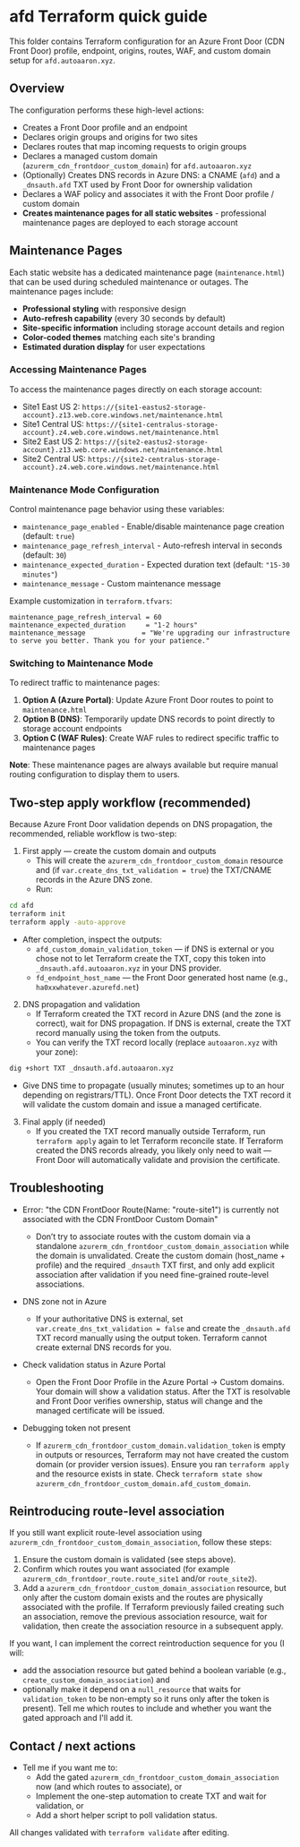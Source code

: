 # afd Terraform quick guide

This folder contains Terraform configuration for an Azure Front Door (CDN Front Door) profile, endpoint, origins, routes, WAF, and custom domain setup for `afd.autoaaron.xyz`.

Overview
--------
The configuration performs these high-level actions:
- Creates a Front Door profile and an endpoint
- Declares origin groups and origins for two sites
- Declares routes that map incoming requests to origin groups
- Declares a managed custom domain (`azurerm_cdn_frontdoor_custom_domain`) for `afd.autoaaron.xyz`
- (Optionally) Creates DNS records in Azure DNS: a CNAME (`afd`) and a `_dnsauth.afd` TXT used by Front Door for ownership validation
- Declares a WAF policy and associates it with the Front Door profile / custom domain
- **Creates maintenance pages for all static websites** - professional maintenance pages are deployed to each storage account

Maintenance Pages
-----------------
Each static website has a dedicated maintenance page (`maintenance.html`) that can be used during scheduled maintenance or outages. The maintenance pages include:

- **Professional styling** with responsive design
- **Auto-refresh capability** (every 30 seconds by default)
- **Site-specific information** including storage account details and region
- **Color-coded themes** matching each site's branding
- **Estimated duration display** for user expectations

### Accessing Maintenance Pages
To access the maintenance pages directly on each storage account:
- Site1 East US 2: `https://{site1-eastus2-storage-account}.z13.web.core.windows.net/maintenance.html`
- Site1 Central US: `https://{site1-centralus-storage-account}.z4.web.core.windows.net/maintenance.html`
- Site2 East US 2: `https://{site2-eastus2-storage-account}.z13.web.core.windows.net/maintenance.html`
- Site2 Central US: `https://{site2-centralus-storage-account}.z4.web.core.windows.net/maintenance.html`

### Maintenance Mode Configuration
Control maintenance page behavior using these variables:
- `maintenance_page_enabled` - Enable/disable maintenance page creation (default: `true`)
- `maintenance_page_refresh_interval` - Auto-refresh interval in seconds (default: `30`)
- `maintenance_expected_duration` - Expected duration text (default: `"15-30 minutes"`)
- `maintenance_message` - Custom maintenance message

Example customization in `terraform.tfvars`:
```hcl
maintenance_page_refresh_interval = 60
maintenance_expected_duration     = "1-2 hours"
maintenance_message              = "We're upgrading our infrastructure to serve you better. Thank you for your patience."
```

### Switching to Maintenance Mode
To redirect traffic to maintenance pages:
1. **Option A (Azure Portal)**: Update Azure Front Door routes to point to `maintenance.html`
2. **Option B (DNS)**: Temporarily update DNS records to point directly to storage account endpoints
3. **Option C (WAF Rules)**: Create WAF rules to redirect specific traffic to maintenance pages

**Note**: These maintenance pages are always available but require manual routing configuration to display them to users.

Two-step apply workflow (recommended)
-------------------------------------
Because Azure Front Door validation depends on DNS propagation, the recommended, reliable workflow is two-step:

1) First apply — create the custom domain and outputs
   - This will create the `azurerm_cdn_frontdoor_custom_domain` resource and (if `var.create_dns_txt_validation = true`) the TXT/CNAME records in the Azure DNS zone.
   - Run:

```bash
cd afd
terraform init
terraform apply -auto-approve
```

   - After completion, inspect the outputs:
     - `afd_custom_domain_validation_token` — if DNS is external or you chose not to let Terraform create the TXT, copy this token into `_dnsauth.afd.autoaaron.xyz` in your DNS provider.
     - `fd_endpoint_host_name` — the Front Door generated host name (e.g., `ha0xxwhatever.azurefd.net`)

2) DNS propagation and validation
   - If Terraform created the TXT record in Azure DNS (and the zone is correct), wait for DNS propagation. If DNS is external, create the TXT record manually using the token from the outputs.
   - You can verify the TXT record locally (replace `autoaaron.xyz` with your zone):

```bash
dig +short TXT _dnsauth.afd.autoaaron.xyz
```

   - Give DNS time to propagate (usually minutes; sometimes up to an hour depending on registrars/TTL). Once Front Door detects the TXT record it will validate the custom domain and issue a managed certificate.

3) Final apply (if needed)
   - If you created the TXT record manually outside Terraform, run `terraform apply` again to let Terraform reconcile state. If Terraform created the DNS records already, you likely only need to wait — Front Door will automatically validate and provision the certificate.

Troubleshooting
---------------
- Error: "the CDN FrontDoor Route(Name: \"route-site1\") is currently not associated with the CDN FrontDoor Custom Domain"
  - Don’t try to associate routes with the custom domain via a standalone `azurerm_cdn_frontdoor_custom_domain_association` while the domain is unvalidated. Create the custom domain (host_name + profile) and the required `_dnsauth` TXT first, and only add explicit association after validation if you need fine-grained route-level associations.

- DNS zone not in Azure
  - If your authoritative DNS is external, set `var.create_dns_txt_validation = false` and create the `_dnsauth.afd` TXT record manually using the output token. Terraform cannot create external DNS records for you.

- Check validation status in Azure Portal
  - Open the Front Door Profile in the Azure Portal -> Custom domains. Your domain will show a validation status. After the TXT is resolvable and Front Door verifies ownership, status will change and the managed certificate will be issued.

- Debugging token not present
  - If `azurerm_cdn_frontdoor_custom_domain.validation_token` is empty in outputs or resources, Terraform may not have created the custom domain (or provider version issues). Ensure you ran `terraform apply` and the resource exists in state. Check `terraform state show azurerm_cdn_frontdoor_custom_domain.afd_custom_domain`.

Reintroducing route-level association
-------------------------------------
If you still want explicit route-level association using `azurerm_cdn_frontdoor_custom_domain_association`, follow these steps:

1. Ensure the custom domain is validated (see steps above).
2. Confirm which routes you want associated (for example `azurerm_cdn_frontdoor_route.route_site1` and/or `route_site2`).
3. Add a `azurerm_cdn_frontdoor_custom_domain_association` resource, but only after the custom domain exists and the routes are physically associated with the profile. If Terraform previously failed creating such an association, remove the previous association resource, wait for validation, then create the association resource in a subsequent apply.

If you want, I can implement the correct reintroduction sequence for you (I will:
- add the association resource but gated behind a boolean variable (e.g., `create_custom_domain_association`) and
- optionally make it depend on a `null_resource` that waits for `validation_token` to be non-empty so it runs only after the token is present). Tell me which routes to include and whether you want the gated approach and I'll add it.

Contact / next actions
----------------------
- Tell me if you want me to:
  - Add the gated `azurerm_cdn_frontdoor_custom_domain_association` now (and which routes to associate), or
  - Implement the one-step automation to create TXT and wait for validation, or
  - Add a short helper script to poll validation status.

All changes validated with `terraform validate` after editing.
